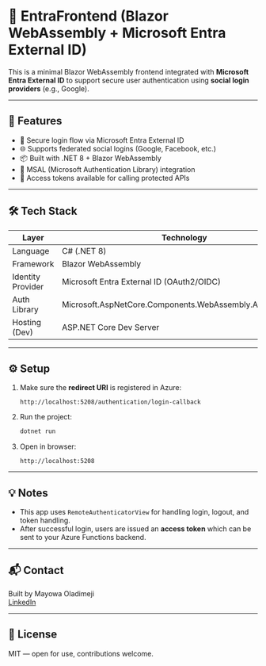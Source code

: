 # 🔐 EntraFrontend (Blazor WebAssembly + Microsoft Entra External ID)

This is a minimal Blazor WebAssembly frontend integrated with **Microsoft Entra External ID** to support secure user authentication using **social login providers** (e.g., Google).

---

## 🚀 Features

- 🔑 Secure login flow via Microsoft Entra External ID
- 🌐 Supports federated social logins (Google, Facebook, etc.)
- 📦 Built with .NET 8 + Blazor WebAssembly
- 🧠 MSAL (Microsoft Authentication Library) integration
- 🔄 Access tokens available for calling protected APIs

---

## 🛠️ Tech Stack

| Layer             | Technology                                                 |
| ----------------- | ---------------------------------------------------------- |
| Language          | C# (.NET 8)                                                |
| Framework         | Blazor WebAssembly                                         |
| Identity Provider | Microsoft Entra External ID (OAuth2/OIDC)                  |
| Auth Library      | Microsoft.AspNetCore.Components.WebAssembly.Authentication |
| Hosting (Dev)     | ASP.NET Core Dev Server                                    |

---

## ⚙️ Setup

1. Make sure the **redirect URI** is registered in Azure:

   ```
   http://localhost:5208/authentication/login-callback
   ```

2. Run the project:

   ```bash
   dotnet run
   ```

3. Open in browser:
   ```
   http://localhost:5208
   ```

---

## 💡 Notes

- This app uses `RemoteAuthenticatorView` for handling login, logout, and token handling.
- After successful login, users are issued an **access token** which can be sent to your Azure Functions backend.

---

## 📬 Contact

Built by Mayowa Oladimeji  
[LinkedIn](https://linkedin.com/in/mayowa-oladimeji/)

---

## 📝 License

MIT — open for use, contributions welcome.
